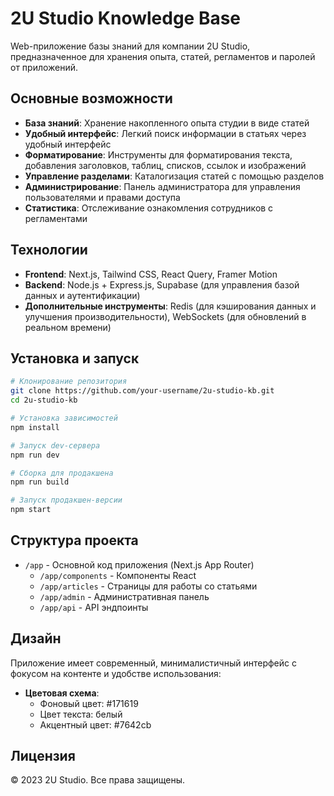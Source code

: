 # 2U Studio Knowledge Base

Web-приложение базы знаний для компании 2U Studio, предназначенное для хранения опыта, статей, регламентов и паролей от приложений.

## Основные возможности

- **База знаний**: Хранение накопленного опыта студии в виде статей
- **Удобный интерфейс**: Легкий поиск информации в статьях через удобный интерфейс
- **Форматирование**: Инструменты для форматирования текста, добавления заголовков, таблиц, списков, ссылок и изображений
- **Управление разделами**: Каталогизация статей с помощью разделов
- **Администрирование**: Панель администратора для управления пользователями и правами доступа
- **Статистика**: Отслеживание ознакомления сотрудников с регламентами

## Технологии

- **Frontend**: Next.js, Tailwind CSS, React Query, Framer Motion
- **Backend**: Node.js + Express.js, Supabase (для управления базой данных и аутентификации)
- **Дополнительные инструменты**: Redis (для кэширования данных и улучшения производительности), WebSockets (для обновлений в реальном времени)

## Установка и запуск

```bash
# Клонирование репозитория
git clone https://github.com/your-username/2u-studio-kb.git
cd 2u-studio-kb

# Установка зависимостей
npm install

# Запуск dev-сервера
npm run dev

# Сборка для продакшена
npm run build

# Запуск продакшен-версии
npm start
```

## Структура проекта

- `/app` - Основной код приложения (Next.js App Router)
  - `/app/components` - Компоненты React
  - `/app/articles` - Страницы для работы со статьями
  - `/app/admin` - Административная панель
  - `/app/api` - API эндпоинты

## Дизайн

Приложение имеет современный, минималистичный интерфейс с фокусом на контенте и удобстве использования:

- **Цветовая схема**:
  - Фоновый цвет: #171619
  - Цвет текста: белый
  - Акцентный цвет: #7642cb

## Лицензия

© 2023 2U Studio. Все права защищены.
